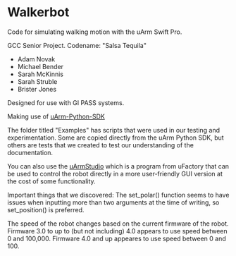 # Walkerbot
Code for simulating walking motion with the uArm Swift Pro.

GCC Senior Project. Codename: "Salsa Tequila"
- Adam Novak
- Michael Bender
- Sarah McKinnis
- Sarah Struble
- Brister Jones

Designed for use with GI PASS systems.

Making use of [uArm-Python-SDK](https://github.com/uArm-Developer/uArm-Python-SDK)

The folder titled "Examples" has scripts that were used in our testing and experimentation. Some are copied directly from the uArm Python SDK, but others are tests that we created to test our understanding of the documentation.

You can also use the [uArmStudio](https://www.ufactory.cc/#/en/support/download/pro) which is a program from uFactory that can be used to control the robot directly in a more user-friendly GUI version at the cost of some functionality.

Important things that we discovered:
The set_polar() function seems to have issues when inputting more than two arguments at the time of writing, so set_position() is preferred. 

The speed of the robot changes based on the current firmware of the robot.
Firmware 3.0 to up to (but not including) 4.0 appears to use speed between 0 and 100,000.
Firmware 4.0 and up appeares to use speed between 0 and 100.

